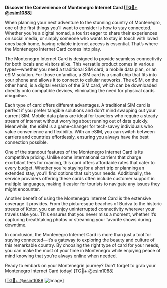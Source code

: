 **Discover the Convenience of Montenegro Internet Card [[TG💪+ @esim1088](https://t.me/s/esim1088)]**

When planning your next adventure to the stunning country of Montenegro, one of the first things you'll want to consider is how to stay connected. Whether you're a digital nomad, a tourist eager to share their experiences on social media, or simply someone who wants to stay in touch with loved ones back home, having reliable internet access is essential. That’s where the Montenegro Internet Card comes into play.

The Montenegro Internet Card is designed to provide seamless connectivity for both locals and visitors alike. This versatile product comes in various types—whether you need a traditional SIM card, a mobile data plan, or an eSIM solution. For those unfamiliar, a SIM card is a small chip that fits into your phone and allows it to connect to cellular networks. The eSIM, on the other hand, is a digital version of the SIM card, which can be downloaded directly onto compatible devices, eliminating the need for physical cards altogether.

Each type of card offers different advantages. A traditional SIM card is perfect if you prefer tangible solutions and don’t mind swapping out your current SIM. Mobile data plans are ideal for travelers who require a steady stream of internet without worrying about running out of data quickly. Meanwhile, the eSIM is a game-changer for tech-savvy individuals who value convenience and flexibility. With an eSIM, you can switch between carriers and countries effortlessly, ensuring you always have the best connection possible.

One of the standout features of the Montenegro Internet Card is its competitive pricing. Unlike some international carriers that charge exorbitant fees for roaming, this card offers affordable rates that cater to every budget. Whether you’re staying for a short trip or planning an extended stay, you’ll find options that suit your needs. Additionally, the service providers offering these cards often include customer support in multiple languages, making it easier for tourists to navigate any issues they might encounter.

Another benefit of using the Montenegro Internet Card is the extensive coverage it provides. From the picturesque beaches of Budva to the historic streets of Kotor, you can enjoy uninterrupted connectivity wherever your travels take you. This ensures that you never miss a moment, whether it’s capturing breathtaking photos or streaming your favorite shows during downtime.

In conclusion, the Montenegro Internet Card is more than just a tool for staying connected—it’s a gateway to exploring the beauty and culture of this remarkable country. By choosing the right type of card for your needs, you can make the most of your time in Montenegro while enjoying peace of mind knowing that you’re always online when needed.

Ready to embark on your Montenegrin journey? Don’t forget to grab your Montenegro Internet Card today! [[TG💪+ @esim1088](https://t.me/s/esim1088)]

[[TG💪+ @esim1088](https://t.me/s/esim1088) ![Image](https://i.postimg.cc/Y0z9fWf4/image.png)]